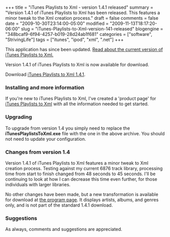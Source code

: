 +++
title = "iTunes Playlists to Xml - version 1.4.1 released"
summary = "Version 1.4.1 of iTunes Playlists to Xml has been released. This features a minor tweak to the Xml creation process."
draft = false
comments = false
date = "2009-10-30T23:14:00-05:00"
modified = "2009-11-13T18:17:20-06:00"
slug = "iTunes-Playlists-to-Xml-version-141-released"
blogengine = "348bcaf9-6f94-4257-b019-28d24ab1f681"
categories = ["software", "StrivingLife"]
tags = ["itunes", "ipod", "xml", ".net"]
+++

<div class="warning">
<p>This application has since been updated. <a href="http://jamesrskemp.com/apps/iTunesPlaylists2Xml/">Read about the current version of iTunes Playlists to Xml.</a></p>
</div>
<p>Version 1.4.1 of iTunes Playlists to Xml is now available for download.</p>
<p>Download <a rel="external download" href="http://jamesrskemp.com/applications/iTunesPlaylistsToXml_1.4.1.zip">iTunes Playlists to Xml 1.4.1</a>.</p>
<h3>Installing and more information</h3>
<p>If you're new to iTunes Playlists to Xml, I've created a 'product page' for <a rel="external" href="http://jamesrskemp.com/apps/iTunesPlaylists2Xml/">iTunes Playlists to Xml</a> with all the information needed to get started.</p>
<h3>Upgrading</h3>
<p>To upgrade from version 1.4 you simply need to replace the <strong>iTunesPlaylistsToXml.exe</strong> file with the one in the above archive. You should not need to update your configuration.</p>
<h3>Changes from version 1.4</h3>
<p>Version 1.4.1 of iTunes Playlists to Xml features a minor tweak to Xml creation process. Testing against my current 6876 track library, processing time from start to finish changed from 48 seconds to 45 seconds. I'll be continuing to look at how I can decrease this time even further, for those individuals with larger libraries.</p>
<p>No other changes have been made, but a new transformation is available for download at <a href="http://jamesrskemp.com/apps/iTunesPlaylists2Xml/">the program page</a>. It displays artists, albums, and genres only, and is not part of the standard 1.4.1 download.</p>
<h3>Suggestions</h3>
<p>As always, comments and suggestions are appreciated.</p>
